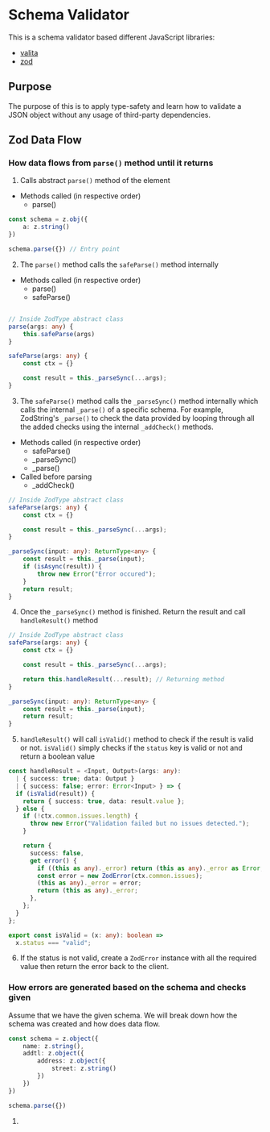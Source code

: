 # Schema Validator

This is a schema validator based different JavaScript libraries:
* [valita](https://github.com/badrap/valita)
* [zod](https://github.com/colinhacks/zod)

## Purpose

The purpose of this is to apply type-safety and learn how to validate a JSON object 
without any usage of third-party dependencies.

## Zod Data Flow

### How data flows from `parse()` method until it returns

1. Calls abstract `parse()` method of the element

- Methods called (in respective order)
    - parse()

```ts
const schema = z.obj({
    a: z.string()
})

schema.parse({}) // Entry point
```

2. The `parse()` method calls the `safeParse()` method internally 

- Methods called (in respective order)
    - parse()
    - safeParse()

```ts

// Inside ZodType abstract class
parse(args: any) {
    this.safeParse(args)
}

safeParse(args: any) {
    const ctx = {}

    const result = this._parseSync(...args);
}
```

3. The `safeParse()` method calls the `_parseSync()` method internally which calls
the internal `_parse()` of a specific schema. For example, ZodString's `_parse()` to
check the data provided by looping through all the added checks using the internal `_addCheck()`
methods.

- Methods called (in respective order)
    - safeParse()
    - _parseSync()
    - _parse()
- Called before parsing
    - _addCheck()

```ts
// Inside ZodType abstract class
safeParse(args: any) {
    const ctx = {}

    const result = this._parseSync(...args);
}

_parseSync(input: any): ReturnType<any> {
    const result = this._parse(input);
    if (isAsync(result)) {
        throw new Error("Error occured");
    }
    return result;
}
```

4. Once the `_parseSync()` method is finished. Return the result and call `handleResult()` method

```ts
// Inside ZodType abstract class
safeParse(args: any) {
    const ctx = {}

    const result = this._parseSync(...args);

    return this.handleResult(...result); // Returning method
}

_parseSync(input: any): ReturnType<any> {
    const result = this._parse(input);
    return result;
}
```

5. `handleResult()` will call `isValid()` method to check if the result is valid or not. `isValid()`
simply checks if the `status` key is valid or not and return a boolean value

```ts
const handleResult = <Input, Output>(args: any):
  | { success: true; data: Output }
  | { success: false; error: Error<Input> } => {
  if (isValid(result)) {
    return { success: true, data: result.value };
  } else {
    if (!ctx.common.issues.length) {
      throw new Error("Validation failed but no issues detected.");
    }

    return {
      success: false,
      get error() {
        if ((this as any)._error) return (this as any)._error as Error;
        const error = new ZodError(ctx.common.issues);
        (this as any)._error = error;
        return (this as any)._error;
      },
    };
  }
};

export const isValid = (x: any): boolean =>
  x.status === "valid";
```

6. If the status is not valid, create a `ZodError` instance with all the required value then return
the error back to the client.

### How errors are generated based on the schema and checks given

Assume that we have the given schema. We will break down how the schema was created and
how does data flow.

```ts
const schema = z.object({
    name: z.string(),
    addtl: z.object({
        address: z.object({
            street: z.string()
        })
    })
})

schema.parse({})
```

1.

